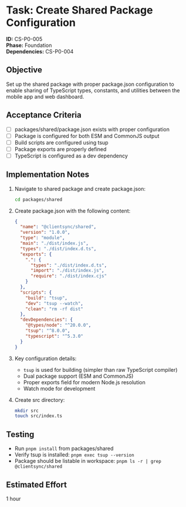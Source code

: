 # Task: Create Shared Package Configuration

**ID:** CS-P0-005  
**Phase:** Foundation  
**Dependencies:** CS-P0-004

## Objective
Set up the shared package with proper package.json configuration to enable sharing of TypeScript types, constants, and utilities between the mobile app and web dashboard.

## Acceptance Criteria
- [ ] packages/shared/package.json exists with proper configuration
- [ ] Package is configured for both ESM and CommonJS output
- [ ] Build scripts are configured using tsup
- [ ] Package exports are properly defined
- [ ] TypeScript is configured as a dev dependency

## Implementation Notes
1. Navigate to shared package and create package.json:
   ```bash
   cd packages/shared
   ```

2. Create package.json with the following content:
   ```json
   {
     "name": "@clientsync/shared",
     "version": "1.0.0",
     "type": "module",
     "main": "./dist/index.js",
     "types": "./dist/index.d.ts",
     "exports": {
       ".": {
         "types": "./dist/index.d.ts",
         "import": "./dist/index.js",
         "require": "./dist/index.cjs"
       }
     },
     "scripts": {
       "build": "tsup",
       "dev": "tsup --watch",
       "clean": "rm -rf dist"
     },
     "devDependencies": {
       "@types/node": "^20.0.0",
       "tsup": "^8.0.0",
       "typescript": "^5.3.0"
     }
   }
   ```

3. Key configuration details:
   - `tsup` is used for building (simpler than raw TypeScript compiler)
   - Dual package support (ESM and CommonJS)
   - Proper exports field for modern Node.js resolution
   - Watch mode for development

4. Create src directory:
   ```bash
   mkdir src
   touch src/index.ts
   ```

## Testing
- Run `pnpm install` from packages/shared
- Verify tsup is installed: `pnpm exec tsup --version`
- Package should be listable in workspace: `pnpm ls -r | grep @clientsync/shared`

## Estimated Effort
1 hour